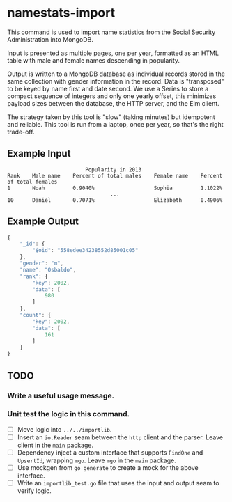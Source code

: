 # namestats-import

This command is used to import name statistics from the Social Security
Administration into MongoDB.

Input is presented as multiple pages, one per year, formatted as an HTML
table with male and female names descending in popularity.

Output is written to a MongoDB database as individual records stored in the
same collection with gender information in the record.  Data is "transposed" to
be keyed by name first and date second.  We use a Series to store a compact
sequence of integers and only one yearly offset, this minimizes payload sizes
between the database, the HTTP server, and the Elm client.

The strategy taken by this tool is "slow" (taking minutes) but idempotent
and reliable.  This tool is run from a laptop, once per year, so that's the
right trade-off.

## Example Input

```
                         Popularity in 2013
Rank    Male name    Percent of total males    Female name    Percent of total females
1       Noah         0.9040%                   Sophia         1.1022%
                                 ...
10      Daniel       0.7071%                   Elizabeth      0.4906%
```

## Example Output

```javascript
{
    "_id": {
        "$oid": "558edee34238552d85001c05"
    },
    "gender": "m",
    "name": "Osbaldo",
    "rank": {
        "key": 2002,
        "data": [
            980
        ]
    },
    "count": {
        "key": 2002,
        "data": [
            161
        ]
    }
}
```

## TODO

### Write a useful usage message.

### Unit test the logic in this command.

- [ ] Move logic into `../../importlib`.
- [ ] Insert an `io.Reader` seam between the `http` client and the parser.
      Leave client in the `main` package.
- [ ] Dependency inject a custom interface that supports `FindOne` and
      `UpsertId`, wrapping `mgo`.  Leave `mgo` in the `main` package.
- [ ] Use mockgen from `go generate` to create a mock for the above interface.
- [ ] Write an `importlib_test.go` file that uses the input and output seam to verify logic.

